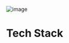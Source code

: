 ![image](https://user-images.githubusercontent.com/84760072/190867903-d4f919f9-a3fb-4ca8-af0e-bcb13b40e6ca.png)

# Tech Stack
